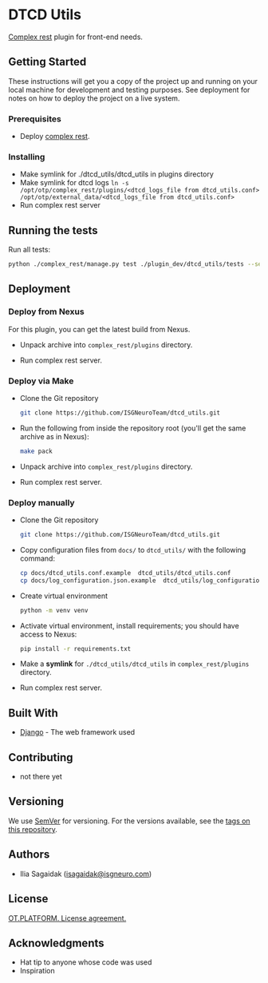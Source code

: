 # DTCD Utils

[Complex rest](https://github.com/ISGNeuroTeam/complex_rest/) plugin for front-end needs.

## Getting Started

These instructions will get you a copy of the project up and running on your local machine for development and testing purposes. See deployment for notes on how to deploy the project on a live system.

### Prerequisites

- Deploy [complex rest](https://github.com/ISGNeuroTeam/complex_rest/).

### Installing

* Make symlink for ./dtcd_utils/dtcd_utils in plugins directory
* Make symlink for dtcd logs `ln -s /opt/otp/complex_rest/plugins/<dtcd_logs_file from dtcd_utils.conf> /opt/otp/external_data/<dtcd_logs_file from dtcd_utils.conf>`
* Run complex rest server

## Running the tests
Run all tests:
```bash
python ./complex_rest/manage.py test ./plugin_dev/dtcd_utils/tests --settings=core.settings.test
```

## Deployment

### Deploy from Nexus

For this plugin, you can get the latest build from Nexus.

* Unpack archive into `complex_rest/plugins` directory.

* Run complex rest server.

### Deploy via Make

* Clone the Git repository
    ```sh
    git clone https://github.com/ISGNeuroTeam/dtcd_utils.git
    ```
* Run the following from inside the repository root (you'll get the same archive as in Nexus):
    ```sh
    make pack
    ```
* Unpack archive into `complex_rest/plugins` directory.

* Run complex rest server.

### Deploy manually

* Clone the Git repository
    ```sh
    git clone https://github.com/ISGNeuroTeam/dtcd_utils.git
    ```
* Copy configuration files from `docs/` to `dtcd_utils/` with the following command:
    ```sh
    cp docs/dtcd_utils.conf.example  dtcd_utils/dtcd_utils.conf
	cp docs/log_configuration.json.example  dtcd_utils/log_configuration.json
    ```
* Create virtual environment
    ```sh
    python -m venv venv
    ```
* Activate virtual environment, install requirements; you should have access to Nexus:
    ```sh
    pip install -r requirements.txt
    ```

* Make a **symlink** for `./dtcd_utils/dtcd_utils` in `complex_rest/plugins` directory.
* Run complex rest server.

## Built With

* [Django](https://docs.djangoproject.com/en/3.2/) - The web framework used

## Contributing

- not there yet

## Versioning

We use [SemVer](http://semver.org/) for versioning. For the versions available, see the [tags on this repository](https://github.com/your/project/tags). 

## Authors

- Ilia Sagaidak (isagaidak@isgneuro.com)


## License

[OT.PLATFORM. License agreement.](LICENSE.md)

## Acknowledgments

* Hat tip to anyone whose code was used
* Inspiration